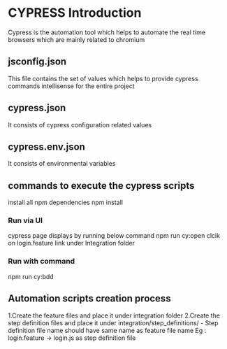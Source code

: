 # CYPRESS Introduction

Cypress is the automation tool which helps to automate the real time browsers which are mainly related to chromium

## jsconfig.json

This file contains the set of values which helps to provide cypress commands intellisense for the entire project

## cypress.json

It consists of cypress configuration related values

## cypress.env.json

It consists of environmental variables

## commands to execute the cypress scripts

install all npm dependencies
npm install  

### Run via UI

cypress page displays by running below command
npm run cy:open
clcik on login.feature link under Integration folder

### Run with command

npm run cy:bdd

## Automation scripts creation process

1.Create the feature files and place it under integration folder
2.Create the step definition files and place it under integration/step_definitions/
    - Step definition file name should have same name as feature file name
    Eg : login.feature -> login.js as step definition file
